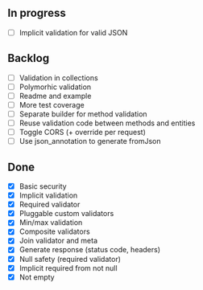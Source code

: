 In progress
-----------
 * [ ] Implicit validation for valid JSON

Backlog
-------
 * [ ] Validation in collections
 * [ ] Polymorhic validation
 * [ ] Readme and example
 * [ ] More test coverage
 * [ ] Separate builder for method validation
 * [ ] Reuse validation code between methods and entities
 * [ ] Toggle CORS (+ override per request)
 * [ ] Use json_annotation to generate fromJson
 
Done
----
 * [x] Basic security
 * [x] Implicit validation
 * [x] Required validator
 * [x] Pluggable custom validators
 * [x] Min/max validation
 * [x] Composite validators
 * [x] Join validator and meta
 * [x] Generate response (status code, headers)
 * [x] Null safety (required validator)
 * [x] Implicit required from not null
 * [x] Not empty
